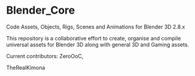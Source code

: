 # Blender_Core
Code Assets, Objects, Rigs, Scenes and Animations for Blender 3D 2.8.x


This repository is a collaborative effort to create, organise and compile universal assets for Blender 3D along with general 3D and Gaming assets.


Current contributors:
ZeroOoC,

TheRealKimona

